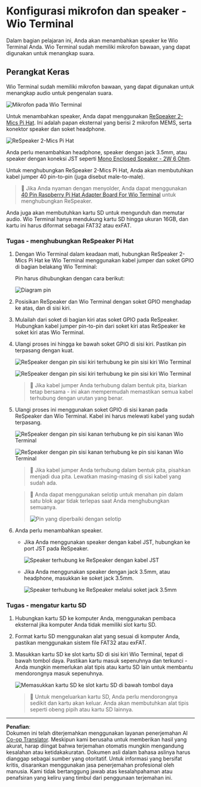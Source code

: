 <!--
CO_OP_TRANSLATOR_METADATA:
{
  "original_hash": "93d352de36526b8990e41dd538100324",
  "translation_date": "2025-08-27T23:28:54+00:00",
  "source_file": "6-consumer/lessons/1-speech-recognition/wio-terminal-microphone.md",
  "language_code": "id"
}
-->
# Konfigurasi mikrofon dan speaker - Wio Terminal

Dalam bagian pelajaran ini, Anda akan menambahkan speaker ke Wio Terminal Anda. Wio Terminal sudah memiliki mikrofon bawaan, yang dapat digunakan untuk menangkap suara.

## Perangkat Keras

Wio Terminal sudah memiliki mikrofon bawaan, yang dapat digunakan untuk menangkap audio untuk pengenalan suara.

![Mikrofon pada Wio Terminal](../../../../../translated_images/wio-mic.3f8c843dbe8ad917424037a93e3d25c62634add00a04dd8e091317b5a7a90088.id.png)

Untuk menambahkan speaker, Anda dapat menggunakan [ReSpeaker 2-Mics Pi Hat](https://www.seeedstudio.com/ReSpeaker-2-Mics-Pi-HAT.html). Ini adalah papan eksternal yang berisi 2 mikrofon MEMS, serta konektor speaker dan soket headphone.

![ReSpeaker 2-Mics Pi Hat](../../../../../translated_images/respeaker.f5d19d1c6b14ab1676d24ac2764e64fac5339046ae07be8b45ce07633d61b79b.id.png)

Anda perlu menambahkan headphone, speaker dengan jack 3.5mm, atau speaker dengan koneksi JST seperti [Mono Enclosed Speaker - 2W 6 Ohm](https://www.seeedstudio.com/Mono-Enclosed-Speaker-2W-6-Ohm-p-2832.html).

Untuk menghubungkan ReSpeaker 2-Mics Pi Hat, Anda akan membutuhkan kabel jumper 40 pin-to-pin (juga disebut male-to-male).

> 💁 Jika Anda nyaman dengan menyolder, Anda dapat menggunakan [40 Pin Raspberry Pi Hat Adapter Board For Wio Terminal](https://www.seeedstudio.com/40-Pin-Raspberry-Pi-Hat-Adapter-Board-For-Wio-Terminal-p-4730.html) untuk menghubungkan ReSpeaker.

Anda juga akan membutuhkan kartu SD untuk mengunduh dan memutar audio. Wio Terminal hanya mendukung kartu SD hingga ukuran 16GB, dan kartu ini harus diformat sebagai FAT32 atau exFAT.

### Tugas - menghubungkan ReSpeaker Pi Hat

1. Dengan Wio Terminal dalam keadaan mati, hubungkan ReSpeaker 2-Mics Pi Hat ke Wio Terminal menggunakan kabel jumper dan soket GPIO di bagian belakang Wio Terminal:

    Pin harus dihubungkan dengan cara berikut:

    ![Diagram pin](../../../../../translated_images/wio-respeaker-wiring-0.767f80aa6508103880d256cdf99ee7219e190db257c7261e4aec219759dc67b9.id.png)

1. Posisikan ReSpeaker dan Wio Terminal dengan soket GPIO menghadap ke atas, dan di sisi kiri.

1. Mulailah dari soket di bagian kiri atas soket GPIO pada ReSpeaker. Hubungkan kabel jumper pin-to-pin dari soket kiri atas ReSpeaker ke soket kiri atas Wio Terminal.

1. Ulangi proses ini hingga ke bawah soket GPIO di sisi kiri. Pastikan pin terpasang dengan kuat.

    ![ReSpeaker dengan pin sisi kiri terhubung ke pin sisi kiri Wio Terminal](../../../../../translated_images/wio-respeaker-wiring-1.8d894727f2ba24004824ee5e06b83b6d10952550003a3efb603182121521b0ef.id.png)

    ![ReSpeaker dengan pin sisi kiri terhubung ke pin sisi kiri Wio Terminal](../../../../../translated_images/wio-respeaker-wiring-2.329e1cbd306e754f8ffe56f9294794f4a8fa123860d76067a79e9ea385d1bf56.id.png)

    > 💁 Jika kabel jumper Anda terhubung dalam bentuk pita, biarkan tetap bersama - ini akan mempermudah memastikan semua kabel terhubung dengan urutan yang benar.

1. Ulangi proses ini menggunakan soket GPIO di sisi kanan pada ReSpeaker dan Wio Terminal. Kabel ini harus melewati kabel yang sudah terpasang.

    ![ReSpeaker dengan pin sisi kanan terhubung ke pin sisi kanan Wio Terminal](../../../../../translated_images/wio-respeaker-wiring-3.75b0be447e2fa9307a6a954f9ae8a71b77e39ada6a5ef1a059d341dc850fd90c.id.png)

    ![ReSpeaker dengan pin sisi kanan terhubung ke pin sisi kanan Wio Terminal](../../../../../translated_images/wio-respeaker-wiring-4.aa9cd434d8779437de720cba2719d83992413caed1b620b6148f6c8924889afb.id.png)

    > 💁 Jika kabel jumper Anda terhubung dalam bentuk pita, pisahkan menjadi dua pita. Lewatkan masing-masing di sisi kabel yang sudah ada.

    > 💁 Anda dapat menggunakan selotip untuk menahan pin dalam satu blok agar tidak terlepas saat Anda menghubungkan semuanya.
    >
    > ![Pin yang diperbaiki dengan selotip](../../../../../translated_images/wio-respeaker-wiring-5.af117c20acf622f3cd656ccd8f4053f8845d6aaa3af164d24cb7dbd54a4bb470.id.png)

1. Anda perlu menambahkan speaker.

    * Jika Anda menggunakan speaker dengan kabel JST, hubungkan ke port JST pada ReSpeaker.

      ![Speaker terhubung ke ReSpeaker dengan kabel JST](../../../../../translated_images/respeaker-jst-speaker.a441d177809df9458041a2012dd336dbb22c00a5c9642647109d2940a50d6fcc.id.png)

    * Jika Anda menggunakan speaker dengan jack 3.5mm, atau headphone, masukkan ke soket jack 3.5mm.

      ![Speaker terhubung ke ReSpeaker melalui soket jack 3.5mm](../../../../../translated_images/respeaker-35mm-speaker.ad79ef4f128c7751f0abf854869b6b779c90c12ae3e48909944a7e48aeee3c7e.id.png)

### Tugas - mengatur kartu SD

1. Hubungkan kartu SD ke komputer Anda, menggunakan pembaca eksternal jika komputer Anda tidak memiliki slot kartu SD.

1. Format kartu SD menggunakan alat yang sesuai di komputer Anda, pastikan menggunakan sistem file FAT32 atau exFAT.

1. Masukkan kartu SD ke slot kartu SD di sisi kiri Wio Terminal, tepat di bawah tombol daya. Pastikan kartu masuk sepenuhnya dan terkunci - Anda mungkin memerlukan alat tipis atau kartu SD lain untuk membantu mendorongnya masuk sepenuhnya.

    ![Memasukkan kartu SD ke slot kartu SD di bawah tombol daya](../../../../../translated_images/wio-sd-card.acdcbe322fa4ee7f8f9c8cc015b3263964bb26ab5c7e25b41747988cc5280d64.id.png)

    > 💁 Untuk mengeluarkan kartu SD, Anda perlu mendorongnya sedikit dan kartu akan keluar. Anda akan membutuhkan alat tipis seperti obeng pipih atau kartu SD lainnya.

---

**Penafian**:  
Dokumen ini telah diterjemahkan menggunakan layanan penerjemahan AI [Co-op Translator](https://github.com/Azure/co-op-translator). Meskipun kami berusaha untuk memberikan hasil yang akurat, harap diingat bahwa terjemahan otomatis mungkin mengandung kesalahan atau ketidakakuratan. Dokumen asli dalam bahasa aslinya harus dianggap sebagai sumber yang otoritatif. Untuk informasi yang bersifat kritis, disarankan menggunakan jasa penerjemahan profesional oleh manusia. Kami tidak bertanggung jawab atas kesalahpahaman atau penafsiran yang keliru yang timbul dari penggunaan terjemahan ini.